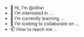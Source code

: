 - 👋 Hi, I’m @olliwi
- 👀 I’m interested in ...
- 🌱 I’m currently learning ...
- 💞️ I’m looking to collaborate on ...
- 📫 How to reach me ...

<!---
olliwi/olliwi is a ✨ special ✨ repository because its `README.md` (this file) appears on your GitHub profile.
You can click the Preview link to take a look at your changes.
--->
